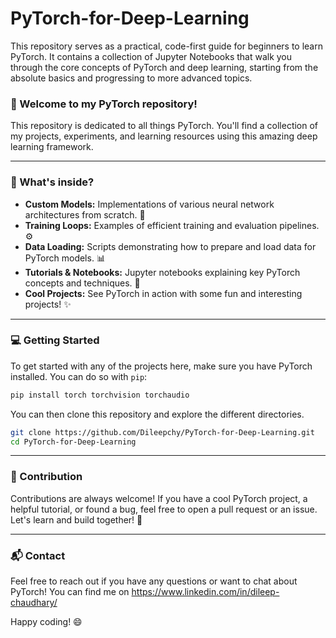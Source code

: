 # PyTorch-for-Deep-Learning
This repository serves as a practical, code-first guide for beginners to learn PyTorch. It contains a collection of Jupyter Notebooks that walk you through the core concepts of PyTorch and deep learning, starting from the absolute basics and progressing to more advanced topics. 

### 👋 Welcome to my PyTorch repository\!

This repository is dedicated to all things PyTorch. You'll find a collection of my projects, experiments, and learning resources using this amazing deep learning framework.

-----

### 🚀 What's inside?

  - **Custom Models:** Implementations of various neural network architectures from scratch. 🧠
  - **Training Loops:** Examples of efficient training and evaluation pipelines. ⚙️
  - **Data Loading:** Scripts demonstrating how to prepare and load data for PyTorch models. 📊
  - **Tutorials & Notebooks:** Jupyter notebooks explaining key PyTorch concepts and techniques. 📖
  - **Cool Projects:** See PyTorch in action with some fun and interesting projects\! ✨

-----

### 💻 Getting Started

To get started with any of the projects here, make sure you have PyTorch installed. You can do so with `pip`:

```bash
pip install torch torchvision torchaudio
```

You can then clone this repository and explore the different directories.

```bash
git clone https://github.com/Dileepchy/PyTorch-for-Deep-Learning.git
cd PyTorch-for-Deep-Learning
```

-----

### 🤝 Contribution

Contributions are always welcome\! If you have a cool PyTorch project, a helpful tutorial, or found a bug, feel free to open a pull request or an issue. Let's learn and build together\! 💖

-----

### 📬 Contact

Feel free to reach out if you have any questions or want to chat about PyTorch\! You can find me on https://www.linkedin.com/in/dileep-chaudhary/ 

Happy coding\! 😄

